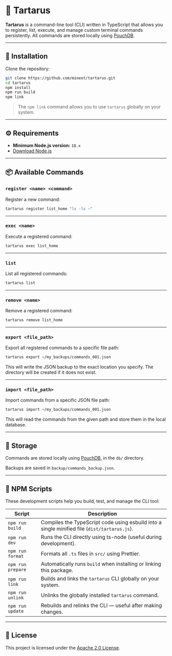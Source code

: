 # 🧠 Tartarus

**Tartarus** is a command-line tool (CLI) written in TypeScript that allows you to register, list, execute, and manage custom terminal commands persistently. All commands are stored locally using [PouchDB](https://pouchdb.com/).

---

## 🚀 Installation

Clone the repository:

```bash
git clone https://github.com/mineot/tartarus.git
cd tartarus
npm install
npm run build
npm link
```

> The `npm link` command allows you to use `tartarus` globally on your system.

---

## ⚙️ Requirements

- **Minimum Node.js version:** `18.x`
- [Download Node.js](https://nodejs.org/en/download)

---

## 📦 Available Commands

### `register <name> <command>`

Register a new command:

```bash
tartarus register list_home "ls -ls ~"
```

---

### `exec <name>`

Execute a registered command:

```bash
tartarus exec list_home
```

---

### `list`

List all registered commands:

```bash
tartarus list
```

---

### `remove <name>`

Remove a registered command:

```bash
tartarus remove list_home
```

---

### `export <file_path>`

Export all registered commands to a specific file path:

```bash
tartarus export ~/my_backups/commands_001.json
```

This will write the JSON backup to the exact location you specify. The directory will be created if it does not exist.

---

### `import <file_path>`

Import commands from a specific JSON file path:

```bash
tartarus import ~/my_backups/commands_001.json
```

This will read the commands from the given path and store them in the local database.

---

## 💾 Storage

Commands are stored locally using [PouchDB](https://pouchdb.com/), in the `db/` directory.

Backups are saved in `backup/commands_backup.json`.

---

## 📜 NPM Scripts

These development scripts help you build, test, and manage the CLI tool:

| Script            | Description                                                                                  |
| ----------------- | -------------------------------------------------------------------------------------------- |
| `npm run build`   | Compiles the TypeScript code using esbuild into a single minified file (`dist/tartarus.js`). |
| `npm run dev`     | Runs the CLI directly using ts-node (useful during development).                             |
| `npm run format`  | Formats all `.ts` files in `src/` using Prettier.                                            |
| `npm run prepare` | Automatically runs `build` when installing or linking this package.                          |
| `npm run link`    | Builds and links the `tartarus` CLI globally on your system.                                 |
| `npm run unlink`  | Unlinks the globally installed `tartarus` command.                                           |
| `npm run update`  | Rebuilds and relinks the CLI — useful after making changes.                                  |

---

## 📄 License

This project is licensed under the [Apache 2.0 License](LICENSE).

